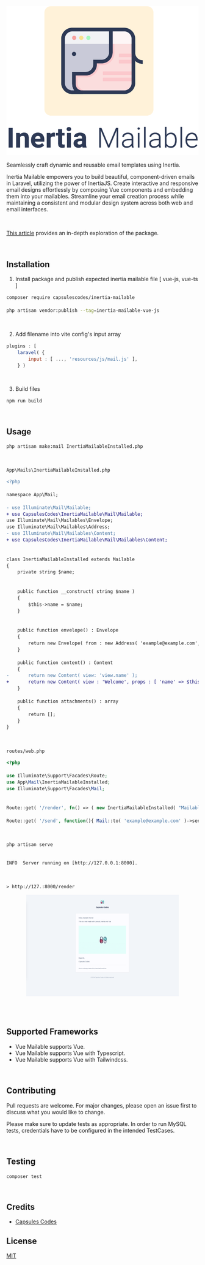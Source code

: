 
<p align="center"><img src="capsules-inertia-mailable-image.png" alt="Inertia Mailable Image" /></p>

Seamlessly craft dynamic and reusable email templates using Inertia.

Inertia Mailable empowers you to build beautiful, component-driven emails in Laravel, utilizing the power of InertiaJS. Create interactive and responsive email designs effortlessly by composing Vue components and embedding them into your mailables. Streamline your email creation process while maintaining a consistent and modular design system across both web and email interfaces.

<br>

 [This article](https://capsules.codes/en/blog/fyi/en-fyi-build-emails-with-inertia-mailable) provides an in-depth exploration of the package.

<br>

## Installation

1. Install package and publish expected inertia mailable file [ vue-js, vue-ts ]

```bash
composer require capsulescodes/inertia-mailable

php artisan vendor:publish --tag=inertia-mailable-vue-js
```

<br>

2. Add filename into vite config's input array

```javascript
plugins : [
    laravel( {
        input : [ ..., 'resources/js/mail.js' ],
    } )
```

<br>

3. Build files

```
npm run build
```

<br>

## Usage

```
php artisan make:mail InertiaMailableInstalled.php
```

<br>

`App\Mails\InertiaMailableInstalled.php`

```diff
<?php

namespace App\Mail;

- use Illuminate\Mail\Mailable;
+ use CapsulesCodes\InertiaMailable\Mail\Mailable;
use Illuminate\Mail\Mailables\Envelope;
use Illuminate\Mail\Mailables\Address;
- use Illuminate\Mail\Mailables\Content;
+ use CapsulesCodes\InertiaMailable\Mail\Mailables\Content;


class InertiaMailableInstalled extends Mailable
{
    private string $name;


    public function __construct( string $name )
    {
        $this->name = $name;
    }


    public function envelope() : Envelope
    {
        return new Envelope( from : new Address( 'example@example.com', 'Mailable World' ), subject : 'Hello Inertia Mailable World!' );
    }

    public function content() : Content
    {
-       return new Content( view: 'view.name' );
+       return new Content( view : 'Welcome', props : [ 'name' => $this->name ] );
    }

    public function attachments() : array
    {
        return [];
    }
}
```

<br>

`routes/web.php`

```php
<?php

use Illuminate\Support\Facades\Route;
use App\Mail\InertiaMailableInstalled;
use Illuminate\Support\Facades\Mail;


Route::get( '/render', fn() => ( new InertiaMailableInstalled( "Mailable World" ) )->render() );

Route::get( '/send', function(){ Mail::to( 'example@example.com' )->send( new InertiaMailableInstalled( "Mailable World" ) ); } );
```

<br>

```
php artisan serve


INFO  Server running on [http://127.0.0.1:8000].
```

<br>

`> http://127.:8000/render`

<p align="center"><img src="capsules-inertia-mailable-screenshot.png" width="400px" height="265px" alt="Inertia Mailable Screenshot" /></p>

<br>
<br>

## Supported Frameworks

- Vue Mailable supports Vue.
- Vue Mailable supports Vue with Typescript.
- Vue Mailable supports Vue with Tailwindcss.

<br>

## Contributing

Pull requests are welcome. For major changes, please open an issue first to discuss what you would like to change.

Please make sure to update tests as appropriate.
In order to run MySQL tests, credentials have to be configured in the intended TestCases.

<br>

## Testing

```
composer test
```

<br>

## Credits

- [Capsules Codes](https://github.com/capsulescodes)

## License

[MIT](https://choosealicense.com/licenses/mit/)
